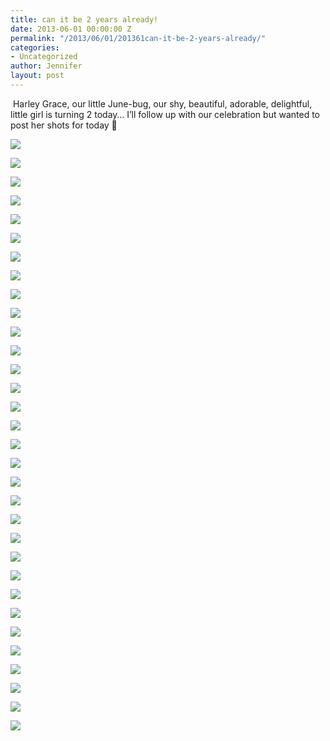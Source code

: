```yaml
---
title: can it be 2 years already!
date: 2013-06-01 00:00:00 Z
permalink: "/2013/06/01/201361can-it-be-2-years-already/"
categories:
- Uncategorized
author: Jennifer
layout: post
---
```


&nbsp;Harley Grace, our little June-bug, our shy, beautiful, adorable, delightful, little girl is turning 2 today&#8230; I&#8217;ll follow up with our celebration but wanted to post her shots for today 🙂

<div class="image-gallery-wrapper">
  <p>
    <img src="/assets/images/can-it-be-2-years-already/2011-12-24+20.22.57.jpg" />
  </p>

  <p>
    <img src="/assets/images/can-it-be-2-years-already/2011-06-01+09.18.49.jpg" />
  </p>

  <p>
    <img src="/assets/images/can-it-be-2-years-already/2011-06-01+09.42.45.jpg" />
  </p>

  <p>
    <img src="/assets/images/can-it-be-2-years-already/2012-08-11+13.47.52.jpg" />
  </p>

  <p>
    <img src="/assets/images/can-it-be-2-years-already/2012-03-11+15.45.27.jpg" />
  </p>

  <p>
    <img src="/assets/images/can-it-be-2-years-already/2011-10-29+20.30.49.jpg" />
  </p>

  <p>
    <img src="/assets/images/can-it-be-2-years-already/2011-10-30+16.42.15.jpg" />
  </p>

  <p>
    <img src="/assets/images/can-it-be-2-years-already/2011-11-17+10.28.29.jpg" />
  </p>

  <p>
    <img src="/assets/images/can-it-be-2-years-already/2012-01-07+12.54.43.jpg" />
  </p>

  <p>
    <img src="/assets/images/can-it-be-2-years-already/2012-06-01+19.02.28.jpg" />
  </p>

  <p>
    <img src="/assets/images/can-it-be-2-years-already/2012-06-24+13.38.04.jpg" />
  </p>

  <p>
    <img src="/assets/images/can-it-be-2-years-already/2012-06-24+13.38.05.jpg" />
  </p>

  <p>
    <img src="/assets/images/can-it-be-2-years-already/2012-07-04+13.01.13.jpg" />
  </p>

  <p>
    <img src="/assets/images/can-it-be-2-years-already/2012-08-11+13.47.50.jpg" />
  </p>

  <p>
    <img src="/assets/images/can-it-be-2-years-already/2012-08-13+11.11.26.jpg" />
  </p>

  <p>
    <img src="/assets/images/can-it-be-2-years-already/2012-08-13+11.11.39.jpg" />
  </p>

  <p>
    <img src="/assets/images/can-it-be-2-years-already/2012-08-16+17.22.16.jpg" />
  </p>

  <p>
    <img src="/assets/images/can-it-be-2-years-already/2012-08-16+17.45.36.jpg" />
  </p>

  <p>
    <img src="/assets/images/can-it-be-2-years-already/2012-08-26+19.16.20.jpg" />
  </p>

  <p>
    <img src="/assets/images/can-it-be-2-years-already/2012-08-29+17.43.21.jpg" />
  </p>

  <p>
    <img src="/assets/images/can-it-be-2-years-already/2012-09-05+08.20.32.jpg" />
  </p>

  <p>
    <img src="/assets/images/can-it-be-2-years-already/2012-09-16+17.17.59.jpg" />
  </p>

  <p>
    <img src="/assets/images/can-it-be-2-years-already/2012-09-27+18.16.56.jpg" />
  </p>

  <p>
    <img src="/assets/images/can-it-be-2-years-already/2012-10-03+17.48.35.jpg" />
  </p>

  <p>
    <img src="/assets/images/can-it-be-2-years-already/2012-10-19+16.45.36.jpg" />
  </p>

  <p>
    <img src="/assets/images/can-it-be-2-years-already/2011-06-01+09.17.24.jpg" />
  </p>

  <p>
    <img src="/assets/images/can-it-be-2-years-already/2011-06-02+14.03.55.jpg" />
  </p>

  <p>
    <img src="/assets/images/can-it-be-2-years-already/2013-03-14+16.11.51.jpg" />
  </p>

  <p>
    <img src="/assets/images/can-it-be-2-years-already/2013-03-14+16.11.57.jpg" />
  </p>

  <p>
    <img src="/assets/images/can-it-be-2-years-already/2013-03-14+12.43.20.jpg" />
  </p>

  <p>
    <img src="/assets/images/can-it-be-2-years-already/2013-03-14+12.33.40.jpg" />
  </p>

  <p>
    <img src="/assets/images/can-it-be-2-years-already/2013-05-28+16.15.50.jpg" />
  </p>
</div>
